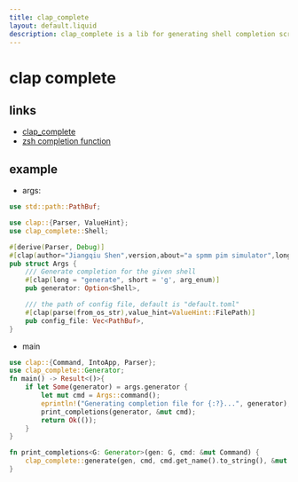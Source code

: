 ```yaml
---
title: clap_complete
layout: default.liquid
description: clap_complete is a lib for generating shell completion scripts for clap.
---
```


# clap complete
## links
- [clap_complete](https://crates.io/crates/clap_complete)
- [zsh completion function]( ./zsh_comp.html )

## example

- args:
```rust
use std::path::PathBuf;

use clap::{Parser, ValueHint};
use clap_complete::Shell;

#[derive(Parser, Debug)]
#[clap(author="Jiangqiu Shen",version,about="a spmm pim simulator",long_about=None,trailing_var_arg=true)]
pub struct Args {
    /// Generate completion for the given shell
    #[clap(long = "generate", short = 'g', arg_enum)]
    pub generator: Option<Shell>,

    /// the path of config file, default is "default.toml"
    #[clap(parse(from_os_str),value_hint=ValueHint::FilePath)]
    pub config_file: Vec<PathBuf>,
}

```

- main
```rust
use clap::{Command, IntoApp, Parser};
use clap_complete::Generator;
fn main() -> Result<()>{
    if let Some(generator) = args.generator {
        let mut cmd = Args::command();
        eprintln!("Generating completion file for {:?}...", generator);
        print_completions(generator, &mut cmd);
        return Ok(());
    }
}

fn print_completions<G: Generator>(gen: G, cmd: &mut Command) {
    clap_complete::generate(gen, cmd, cmd.get_name().to_string(), &mut io::stdout());
}
```